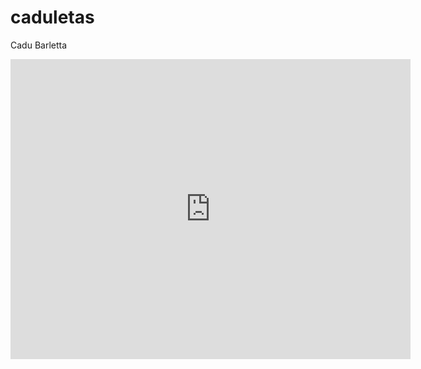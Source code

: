 # caduletas
Cadu Barletta
<iframe style="width:640px; height:480px;" src="http://playerv.srvstm.com/video/cadubarletta/1/false/true/V1hwT1UyUkhVbkZUV0ZacVRUQnZlVmw2VGxOa1JYaDBWRzVhYVZWVU1Eaz0rUg==/16:9/" scrolling="no" frameborder="0" allowfullscreen></iframe>
